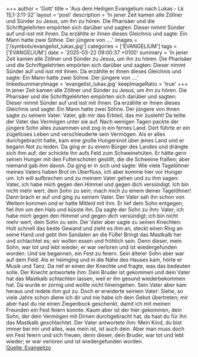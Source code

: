 +++
author = 'Gott'
title = 'Aus dem Heiligen Evangelium nach Lukas - Lk 15,1-3.11-32'
layout = 'post'
description = 'In jener Zeit kamen alle Zöllner und Sünder zu Jesus, um ihn zu hören. Die Pharisäer und die Schriftgelehrten empörten sich darüber und sagten: Dieser nimmt Sünder auf und isst mit ihnen. Da erzählte er ihnen dieses Gleichnis und sagte: Ein Mann hatte zwei Söhne. Der jüngere von ....'
images = ['/symbols/evangelist_lukas.jpg']
categories = ['EVANGELIUM']
tags = ['EVANGELIUM']
date = '2025-03-22 09:00:37 +0100'
summary = 'In jener Zeit kamen alle Zöllner und Sünder zu Jesus, um ihn zu hören. Die Pharisäer und die Schriftgelehrten empörten sich darüber und sagten: Dieser nimmt Sünder auf und isst mit ihnen. Da erzählte er ihnen dieses Gleichnis und sagte: Ein Mann hatte zwei Söhne. Der jüngere von ....'
linkedsummaryImage = 'evangelist_lukas.jpg'
keepImageRatio = 'true'
+++
In jener Zeit kamen alle Zöllner und Sünder zu Jesus, um ihn zu hören.
Die Pharisäer und die Schriftgelehrten empörten sich darüber und sagten: Dieser nimmt Sünder auf und isst mit ihnen.
Da erzählte er ihnen dieses Gleichnis und sagte:
Ein Mann hatte zwei Söhne.
Der jüngere von ihnen sagte zu seinem Vater: Vater, gib mir das Erbteil, das mir zusteht! Da teilte der Vater das Vermögen unter sie auf.<!--more-->
Nach wenigen Tagen packte der jüngere Sohn alles zusammen und zog in ein fernes Land. Dort führte er ein zügelloses Leben und verschleuderte sein Vermögen.
Als er alles durchgebracht hatte, kam eine große Hungersnot über jenes Land und er begann Not zu leiden.
Da ging er zu einem Bürger des Landes und drängte sich ihm auf; der schickte ihn aufs Feld zum Schweinehüten.
Er hätte gern seinen Hunger mit den Futterschoten gestillt, die die Schweine fraßen; aber niemand gab ihm davon.
Da ging er in sich und sagte: Wie viele Tagelöhner meines Vaters haben Brot im Überfluss, ich aber komme hier vor Hunger um.
Ich will aufbrechen und zu meinem Vater gehen und zu ihm sagen: Vater, ich habe mich gegen den Himmel und gegen dich versündigt.
Ich bin nicht mehr wert, dein Sohn zu sein; mach mich zu einem deiner Tagelöhner!
Dann brach er auf und ging zu seinem Vater. Der Vater sah ihn schon von Weitem kommen und er hatte Mitleid mit ihm. Er lief dem Sohn entgegen, fiel ihm um den Hals und küsste ihn.
Da sagte der Sohn zu ihm: Vater, ich habe mich gegen den Himmel und gegen dich versündigt; ich bin nicht mehr wert, dein Sohn zu sein.
Der Vater aber sagte zu seinen Knechten: Holt schnell das beste Gewand und zieht es ihm an, steckt einen Ring an seine Hand und gebt ihm Sandalen an die Füße!
Bringt das Mastkalb her und schlachtet es; wir wollen essen und fröhlich sein.
Denn dieser, mein Sohn, war tot und lebt wieder; er war verloren und ist wiedergefunden worden. Und sie begannen, ein Fest zu feiern.
Sein älterer Sohn aber war auf dem Feld. Als er heimging und in die Nähe des Hauses kam, hörte er Musik und Tanz.
Da rief er einen der Knechte und fragte, was das bedeuten solle.
Der Knecht antwortete ihm: Dein Bruder ist gekommen und dein Vater hat das Mastkalb schlachten lassen, weil er ihn gesund wiederbekommen hat.
Da wurde er zornig und wollte nicht hineingehen. Sein Vater aber kam heraus und redete ihm gut zu.
Doch er erwiderte seinem Vater: Siehe, so viele Jahre schon diene ich dir und nie habe ich dein Gebot übertreten; mir aber hast du nie einen Ziegenbock geschenkt, damit ich mit meinen Freunden ein Fest feiern konnte.
Kaum aber ist der hier gekommen, dein Sohn, der dein Vermögen mit Dirnen durchgebracht hat, da hast du für ihn das Mastkalb geschlachtet.
Der Vater antwortete ihm: Mein Kind, du bist immer bei mir und alles, was mein ist, ist auch dein.
Aber man muss doch ein Fest feiern und sich freuen; denn dieser, dein Bruder, war tot und lebt wieder; er war verloren und ist wiedergefunden worden.<br> [Quelle: Evangelizo](https://evangeliumtagfuertag.org/DE/gospel)